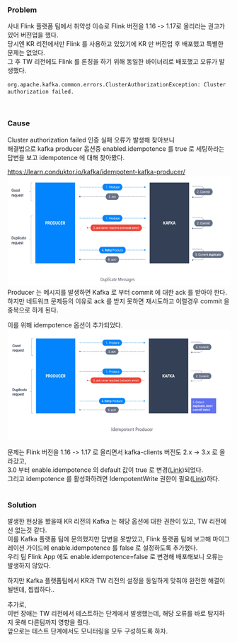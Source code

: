 ### Problem
사내 Flink 플랫폼 팀에서 취약성 이슈로 Flink 버전을 1.16 -> 1.17로 올리라는 권고가 있어 버전업을 했다.  
당시엔 KR 리전에서만 Flink 를 사용하고 있었기에 KR 만 버전업 후 배포했고 특별한 문제는 없었다.  
그 후 TW 리전에도 Flink 를 론칭을 하기 위해 동일한 바이너리로 배포했고 오류가 발생했다.
```
org.apache.kafka.common.errors.ClusterAuthorizationException: Cluster authorization failed.
```
<br/>

### Cause
Cluster authorization failed 인증 실패 오류가 발생해 찾아보니  
해결법으로 kafka producer 옵션중 enabled.idempotence 를 true 로 세팅하라는 답변을 보고 idempotence 에 대해 찾아봤다.  

https://learn.conduktor.io/kafka/idempotent-kafka-producer/
<img src="../../docs/kafka-idempotence-1.png" width="600px" height="250px" />  
Producer 는 메시지를 발생하면 Kafka 로 부터 commit 에 대한 ack 를 받아야 한다.  
하지만 네트워크 문제등의 이유로 ack 를 받지 못하면 재시도하고 이럴경우 commit 을 중복으로 하게 된다.

이를 위해 idempotence 옵션이 추가되었다.
<img src="../../docs/kafka-idempotence-2.png" width="600px" height="250px" />  

문제는 Flink 버전을 1.16 -> 1.17 로 올리면서 kafka-clients 버전도 2.x -> 3.x 로 올라갔고,  
3.0 부터 enable.idempotence 의 default 값이 true 로 변경([Link](https://cwiki.apache.org/confluence/display/KAFKA/KIP-679%3A+Producer+will+enable+the+strongest+delivery+guarantee+by+default))되었다.  
그리고 idempotence 를 활성화하려면 IdempotentWrite 권한이 필요([Link](https://kafka.apache.org/documentation/#operations_resources_and_protocols))하다.
<br/>
<br/>

### Solution
발생한 현상을 봤을때 KR 리전의 Kafka 는 해당 옵션에 대한 권한이 있고, TW 리전에선 없는것 같다.  
이를 Kafka 플랫폼 팀에 문의했지만 답변을 못받았고, Flink 플랫폼 팀에 보고해 마이그레이션 가이드에 enable.idempotence 를 false 로 설정하도록 추가했다.  
우리 팀 Flink App 에도 enable.idempotence=false 로 변경해 배포해보니 오류는 발생하지 않았다.  

하지만 Kafka 플랫폼팀에서 KR과 TW 리전의 설정을 동일하게 맞춰야 완전한 해결이 될텐데, 찝찝하다..

추가로,  
이번 장애는 TW 리전에서 테스트하는 단계에서 발생했는데, 해당 오류를 바로 탐지하지 못해 다른팀까지 영향을 줬다.  
앞으로는 테스트 단계에서도 모니터링을 모두 구성하도록 하자.
<br/>
<br/>
<br/>
